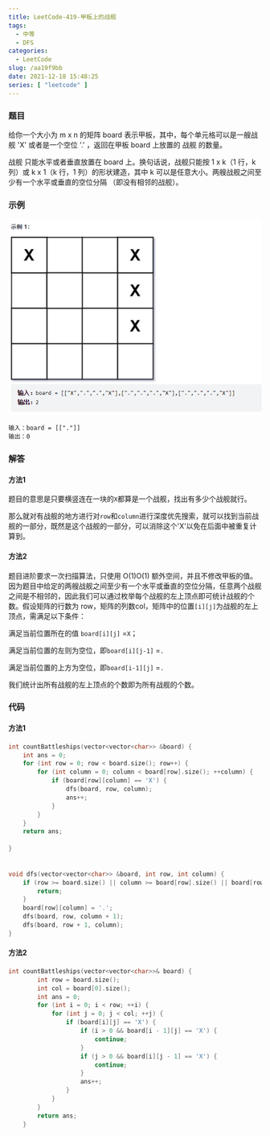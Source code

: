 ```yaml
---
title: LeetCode-419-甲板上的战舰
tags:
  - 中等
  - DFS
categories:
  - LeetCode
slug: /aa19f9bb
date: 2021-12-18 15:48:25
series: [ "leetcode" ] 
---
```


### 题目

给你一个大小为 m x n 的矩阵 board 表示甲板，其中，每个单元格可以是一艘战舰 'X' 或者是一个空位 '.' ，返回在甲板 board 上放置的 战舰 的数量。

战舰 只能水平或者垂直放置在 board 上。换句话说，战舰只能按 1 x k（1 行，k 列）或 k x 1（k 行，1 列）的形状建造，其中 k 可以是任意大小。两艘战舰之间至少有一个水平或垂直的空位分隔 （即没有相邻的战舰）。

<!--more-->

### 示例

![image-20211218160923014](index/image-20211218160923014.png)

```tex
输入：board = [["."]]
输出：0
```

### 解答

#### 方法1

题目的意思是只要横竖连在一块的`X`都算是一个战舰，找出有多少个战舰就行。

那么就对有战舰的地方进行对`row`和`column`进行深度优先搜索，就可以找到当前战舰的一部分，既然是这个战舰的一部分，可以消除这个'X'以免在后面中被重复计算到。

#### 方法2

题目进阶要求一次扫描算法，只使用 O(1)O(1) 额外空间，并且不修改甲板的值。因为题目中给定的两艘战舰之间至少有一个水平或垂直的空位分隔，任意两个战舰之间是不相邻的，因此我们可以通过枚举每个战舰的左上顶点即可统计战舰的个数。假设矩阵的行数为 row，矩阵的列数col，矩阵中的位置`[i][j]`为战舰的左上顶点，需满足以下条件：

满足当前位置所在的值 `board[i][j]` =`X`；

满足当前位置的左则为空位，即`board[i][j-1]` =`.`

满足当前位置的上方为空位，即`board[i-1][j]` =`.`

我们统计出所有战舰的左上顶点的个数即为所有战舰的个数。

### 代码

#### 方法1

```C++
int countBattleships(vector<vector<char>> &board) {
    int ans = 0;
    for (int row = 0; row < board.size(); row++) {
        for (int column = 0; column < board[row].size(); ++column) {
            if (board[row][column] == 'X') {
                dfs(board, row, column);
                ans++;
            }
        }
    }
    return ans;

}


void dfs(vector<vector<char>> &board, int row, int column) {
    if (row >= board.size() || column >= board[row].size() || board[row][column] == '.') {
        return;
    }
    board[row][column] = '.';
    dfs(board, row, column + 1);
    dfs(board, row + 1, column);
}
```

#### 方法2

```c++
int countBattleships(vector<vector<char>>& board) {
        int row = board.size();
        int col = board[0].size();
        int ans = 0;
        for (int i = 0; i < row; ++i) {
            for (int j = 0; j < col; ++j) { 
                if (board[i][j] == 'X') {
                    if (i > 0 && board[i - 1][j] == 'X') {
                        continue;
                    }
                    if (j > 0 && board[i][j - 1] == 'X') {
                        continue;
                    }
                    ans++;
                }
            }
        }
        return ans;
    }
```



